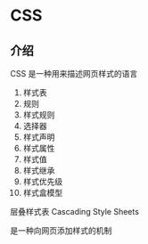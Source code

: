 # CSS
## 介绍

CSS 是一种用来描述网页样式的语言
1. 样式表
2. 规则
3. 样式规则
4. 选择器
5. 样式声明
6. 样式属性
7. 样式值
8. 样式继承
9. 样式优先级
10. 样式盒模型

层叠样式表 Cascading Style Sheets

是一种向网页添加样式的机制

